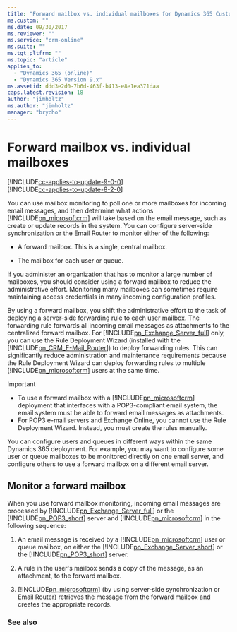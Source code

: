 ```yaml
---
title: "Forward mailbox vs. individual mailboxes for Dynamics 365 Customer Engagement | MicrosoftDocs"
ms.custom: ""
ms.date: 09/30/2017
ms.reviewer: ""
ms.service: "crm-online"
ms.suite: ""
ms.tgt_pltfrm: ""
ms.topic: "article"
applies_to: 
  - "Dynamics 365 (online)"
  - "Dynamics 365 Version 9.x"
ms.assetid: ddd3e2d0-7b6d-463f-b413-e8e1ea371daa
caps.latest.revision: 18
author: "jimholtz"
ms.author: "jimholtz"
manager: "brycho"
---
```

# Forward mailbox vs. individual mailboxes 

[!INCLUDE[cc-applies-to-update-9-0-0](../includes/cc_applies_to_update_9_0_0.md)]<br/>[!INCLUDE[cc-applies-to-update-8-2-0](../includes/cc_applies_to_update_8_2_0.md)]

You can use mailbox monitoring to poll one or more mailboxes for incoming email messages, and then determine what actions [!INCLUDE[pn_microsoftcrm](../includes/pn-microsoftcrm.md)] will take based on the email message, such as create or update records in the system. You can configure server-side synchronization or the Email Router to monitor either of the following:  
  
-   A forward mailbox. This is a single, central mailbox.  
  
-   The mailbox for each user or queue.  
  
If you administer an organization that has to monitor a large number of mailboxes, you should consider using a forward mailbox to reduce the administrative effort. Monitoring many mailboxes can sometimes require maintaining access credentials in many incoming configuration profiles.  
  
By using a forward mailbox, you shift the administrative effort to the task of deploying a server-side forwarding rule to each user mailbox. The forwarding rule forwards all incoming email messages as attachments to the centralized forward mailbox. For [!INCLUDE[pn_Exchange_Server_full](../includes/pn-exchange-server-full.md)] only, you can use the Rule Deployment Wizard (installed with the [!INCLUDE[pn_CRM_E-Mail_Router](../includes/pn-crm-e-mail-router.md)]) to deploy forwarding rules. This can significantly reduce administration and maintenance requirements because the Rule Deployment Wizard can deploy forwarding rules to multiple [!INCLUDE[pn_microsoftcrm](../includes/pn-microsoftcrm.md)] users at the same time.  
  
> [!IMPORTANT]
> - To use a forward mailbox with a [!INCLUDE[pn_microsoftcrm](../includes/pn-microsoftcrm.md)] deployment that interfaces with a POP3-compliant email system, the email system must be able to forward email messages as attachments.  
> - For POP3 e-mail servers and Exchange Online, you cannot use the Rule Deployment Wizard. Instead, you must create the rules manually.  
  
 You can configure users and queues in different ways within the same Dynamics 365 deployment. For example, you may want to configure some user or queue mailboxes to be monitored directly on one email server, and configure others to use a forward mailbox on a different email server.  
  
## Monitor a forward mailbox  
 When you use forward mailbox monitoring, incoming email messages are processed by [!INCLUDE[pn_Exchange_Server_full](../includes/pn-exchange-server-full.md)] or the [!INCLUDE[pn_POP3_short](../includes/pn-pop3-short.md)] server and [!INCLUDE[pn_microsoftcrm](../includes/pn-microsoftcrm.md)] in the following sequence:  
  
1. An email message is received by a [!INCLUDE[pn_microsoftcrm](../includes/pn-microsoftcrm.md)] user or queue mailbox, on either the [!INCLUDE[pn_Exchange_Server_short](../includes/pn-exchange-server-short.md)] or the [!INCLUDE[pn_POP3_short](../includes/pn-pop3-short.md)] server.  
  
2. A rule in the user's mailbox sends a copy of the message, as an attachment, to the forward mailbox.  
  
3. [!INCLUDE[pn_microsoftcrm](../includes/pn-microsoftcrm.md)] (by using server-side synchronization or Email Router) retrieves the message from the forward mailbox and creates the appropriate records.  
  
### See also  
